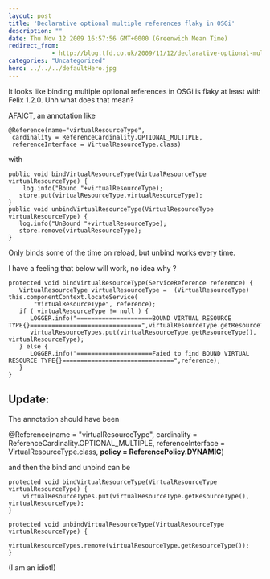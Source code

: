 ```yaml
---
layout: post
title: 'Declarative optional multiple references flaky in OSGi'
description: ""
date: Thu Nov 12 2009 16:57:56 GMT+0000 (Greenwich Mean Time)
redirect_from: 
            - http://blog.tfd.co.uk/2009/11/12/declarative-optional-multiple-references-flaky-in-osgi/
categories: "Uncategorized"
hero: ../../../defaultHero.jpg
---
```

It looks like binding multiple optional references in OSGi is flaky at least with Felix 1.2.0. Uhh what does that mean?

AFAICT, an annotation like

```
@Reference(name="virtualResourceType",
 cardinality = ReferenceCardinality.OPTIONAL_MULTIPLE,
 referenceInterface = VirtualResourceType.class)
```

with

```
public void bindVirtualResourceType(VirtualResourceType virtualResourceType) {
    log.info("Bound "+virtualResourceType);
   store.put(virtualResourceType,virtualResourceType);
}
public void unbindVirtualResourceType(VirtualResourceType virtualResourceType) {
   log.info("UnBound "+virtualResourceType);
   store.remove(virtualResourceType);
}
```

Only binds some of the time on reload, but unbind works every time.

I have a feeling that below will work, no idea why ?

```
protected void bindVirtualResourceType(ServiceReference reference) {
   VirtualResourceType virtualResourceType =  (VirtualResourceType) this.componentContext.locateService(
       "VirtualResourceType", reference);
   if ( virtualResourceType != null ) {
      LOGGER.info("=====================BOUND VIRTUAL RESOURCE TYPE{}===============================",virtualResourceType.getResourceType());
      virtualResourceTypes.put(virtualResourceType.getResourceType(), virtualResourceType);
   } else {
      LOGGER.info("=====================Faied to find BOUND VIRTUAL RESOURCE TYPE{}===============================",reference);
   }
}
```

## Update:

The annotation should have been

@Reference(name = "virtualResourceType", cardinality = ReferenceCardinality.OPTIONAL_MULTIPLE, referenceInterface = VirtualResourceType.class, **policy = ReferencePolicy.DYNAMIC**)

and then the bind and unbind can be

```
protected void bindVirtualResourceType(VirtualResourceType virtualResourceType) {
    virtualResourceTypes.put(virtualResourceType.getResourceType(), virtualResourceType);
}

protected void unbindVirtualResourceType(VirtualResourceType virtualResourceType) {
    virtualResourceTypes.remove(virtualResourceType.getResourceType());
}
```

(I am an idiot!)
